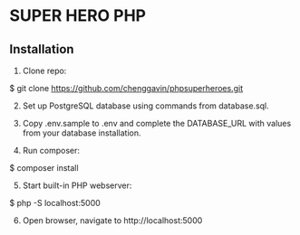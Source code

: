 # SUPER HERO PHP

## Installation

1. Clone repo: 

  $ git clone https://github.com/chenggavin/phpsuperheroes.git

2. Set up PostgreSQL database using commands from database.sql.

3. Copy .env.sample to .env and complete the DATABASE_URL with values from your database installation.

4. Run composer:

  $ composer install

5. Start built-in PHP webserver:

  $ php -S localhost:5000

6. Open browser, navigate to http://localhost:5000